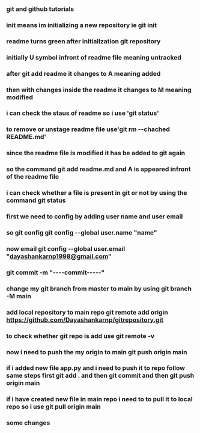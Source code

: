 ### git and github tutorials
### init means im initializing a new repository ie git init
### readme turns green after initialization git repository
### initially U symbol infront of readme file meaning untracked
### after git add readme it changes to A meaning added 
### then with changes inside the readme it changes to M meaning modified
### i can check the staus of readme so i use 'git status'
### to remove or unstage readme file use'git rm --chached README.md'
### since the readme file is modified it has be added to git again
### so the command git add readme.md and A is appeared infront of the readme file
### i can check whether a file is present in git or not by using the command git status
### first we need to config by adding user name and user email
### so git config git config --global user.name "name"
### now email git config --global user.email "dayashankarnp1998@gmail.com"
### git commit -m "----commit-----"
### change my git branch from master to main by using git branch -M main
### add local repository to main repo git remote add origin https://github.com/Dayashankarnp/gitrepository.git
### to check whether git repo is add use git remote -v
### now i need to push the my origin to main git push origin main
### if i added new file app.py and i need to push it to repo follow same steps first git add . and then git commit and then git push origin main
### if i have created new file in main repo i need to to pull it to local repo so i use git pull origin main
### some changes
